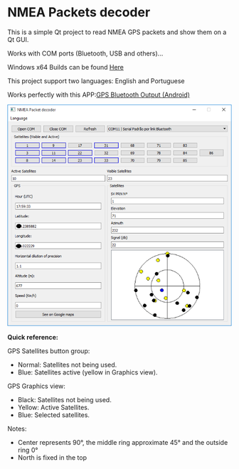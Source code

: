 NMEA Packets decoder
=============

This is a simple Qt project to read NMEA GPS packets and show them on a Qt GUI.

Works with COM ports (Bluetooth, USB and others)...

Windows x64 Builds can be found [Here](https://github.com/angelorodem/releases/tree/master/qt-satelite-info)

This project support two languages: English and Portuguese

Works perfectly with this APP:[GPS Bluetooth Output (Android)](https://play.google.com/store/apps/details?id=com.meowsbox.btgps&hl=en)

![alt tag](https://github.com/angelorodem/qt-satelite-info/blob/master/Project%20image/tela%20gps.png?raw=true)

**Quick reference:**

GPS Satellites button group:
  * Normal: Satellites not being used.
  * Blue:   Satellites active (yellow in Graphics view).
  
GPS Graphics view:
  * Black:  Satellites not being used.
  * Yellow: Active Satellites.
  * Blue:   Selected satellites.

  Notes:
  * Center represents 90°, the middle ring approximate 45° and the outside ring 0°
  * North is fixed in the top 




